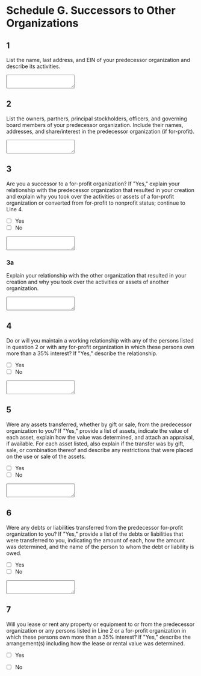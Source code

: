 # Schedule G. Successors to Other Organizations

## 1
List the name, last address, and EIN of your predecessor organization and describe its activities.

<textarea></textarea>

## 2
List the owners, partners, principal stockholders, officers, and governing board members of your predecessor organization. Include their names, addresses, and share/interest in the predecessor organization (if for-profit).

<textarea></textarea>

## 3
Are you a successor to a for-profit organization? If "Yes," explain your relationship with the predecessor organization that resulted in your creation and explain why you took over the activities or assets of a for-profit organization or converted from for-profit to nonprofit status; continue to Line 4.

- [ ] Yes
- [ ] No

<textarea></textarea>

### 3a
Explain your relationship with the other organization that resulted in your creation and why you took over the activities or assets of another organization.

<textarea></textarea>

## 4
Do or will you maintain a working relationship with any of the persons listed in question 2 or with any for-profit organization in which these persons own more than a 35% interest? If "Yes," describe the relationship.

- [ ] Yes
- [ ] No

<textarea></textarea>

## 5
Were any assets transferred, whether by gift or sale, from the predecessor organization to you? If "Yes," provide a list of assets, indicate the value of each asset, explain how the value was determined, and attach an appraisal, if available. For each asset listed, also explain if the transfer was by gift, sale, or combination thereof and describe any restrictions that were placed on the use or sale of the assets.

- [ ] Yes
- [ ] No

<textarea></textarea>

## 6
Were any debts or liabilities transferred from the predecessor for-profit organization to you? If "Yes," provide a list of the debts or liabilities that were transferred to you, indicating the amount of each, how the amount was determined, and the name of the person to whom the debt or liability is owed.

- [ ] Yes
- [ ] No

<textarea></textarea>

## 7
Will you lease or rent any property or equipment to or from the predecessor organization or any persons listed in Line 2 or a for-profit organization in which these persons own more than a 35% interest? If "Yes," describe the arrangement(s) including how the lease or rental value was determined.

- [ ] Yes
- [ ] No

